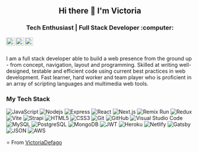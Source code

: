 <h2 align="center"> Hi there 👋 I'm Victoria </h2>
<h3 align="center">  Tech Enthusiast | Full Stack Developer :computer:  </h3>

<p align="center"> 
  <a href="https://www.linkedin.com/in/victoriadefagot/">
    <img align="left" alt="Victoria's LinkedIn" width="22px" src="https://cdn.jsdelivr.net/npm/simple-icons@v3/icons/linkedin.svg" />
  </a>
  <a href="mailto:defagotvictoria@gmail.com">
    <img align="left" alt="Victoria's email" width="22px" src="https://cdn.jsdelivr.net/npm/simple-icons@v3/icons/gmail.svg" />
  </a>
  <a href="https://www.instagram.com/vi.victoriad/">
    <img align="left" alt="Victoria's Instagram" width="22px" src="https://cdn.jsdelivr.net/npm/simple-icons@v3/icons/instagram.svg" />
  </a>
</p>

<br />
<br />

I am a full stack developer able to build a web presence from the ground up - from concept, navigation, layout and programming. Skilled at writing well-designed, testable and efficient code using current best practices in web development. Fast learner, hard worker and team player who is proficient in an array of scripting languages and multimedia web tools.

### My Tech Stack
![JavaScript](https://img.shields.io/badge/-JavaScript-black?style=flat&logo=javascript)
![Nodejs](https://img.shields.io/badge/-Nodejs-green?style=flat&logo=Node.js)
![Express](https://img.shields.io/badge/-Express-orange?style=flat&logo=express)
![React](https://img.shields.io/badge/-React-black?style=flat&logo=react)
![Next.js](https://img.shields.io/badge/-Next.js-green?style=flat&logo=next.js)
![Remix Run](https://img.shields.io/badge/-Remix-yellow?style=flat&logo=remix)
![Redux](https://img.shields.io/badge/-Redux-gray?style=flat&logo=redux)
![Vite](https://img.shields.io/badge/-Vite-purple?style=flat&logo=remix)
![Strapi](https://img.shields.io/badge/-Strapi-red?style=flat&logo=strapi)
![HTML5](https://img.shields.io/badge/-HTLM5-E34F26?style=flat&logo=html5&logoColor=white)
![CSS3](https://img.shields.io/badge/-CSS3-1572B6?style=flat&logo=css3)
![Git](https://img.shields.io/badge/-Git-black?style=flat&logo=git)
![GitHub](https://img.shields.io/badge/-GitHub-181717?style=flat-square&logo=github)
![Visual Studio Code](https://img.shields.io/badge/-Visual%20Studio%20Code-333333?style=flat&logo=visual-studio-code&logoColor=007ACC)
![MySQL](https://img.shields.io/badge/-MySQL-red?style=flat&logo=mysql)
![PostgreSQL](https://img.shields.io/badge/-PostgreSQL-yellow?style=flat-square&logo=postgresql)
<img alt="MongoDB" src="https://img.shields.io/badge/-MongoDB-13aa52?style=flat-square&logo=mongodb&logoColor=white" />
<img alt="JWT" src="https://img.shields.io/badge/-JWT-373F86?logo=jwt&logoColor=white" />
![Heroku](https://img.shields.io/badge/-Heroku-gray?style=flat&logo=heroku)
![Netlify](https://img.shields.io/badge/-Netlify-white?style=flat&logo=netlify)
![Gatsby](https://img.shields.io/badge/-Gastby-orange?style=flat&logo=gatsby)
![JSON](https://img.shields.io/badge/-json-02569B?style=flat&logo=json)
<img alt="AWS" src="https://img.shields.io/badge/-AWS-373F56?logo=aws&logoColor=white" />

  
 ⭐️ From [VictoriaDefago](https://github.com/VictoriaDefago)


